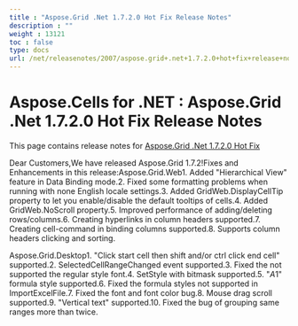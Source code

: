 ```yaml
---
title : "Aspose.Grid .Net 1.7.2.0 Hot Fix Release Notes" 
description : "" 
weight : 13121 
toc : false
type: docs
url: /net/releasenotes/2007/aspose.grid+.net+1.7.2.0+hot+fix+release+notes/
---
```


# Aspose.Cells for .NET : Aspose.Grid .Net 1.7.2.0 Hot Fix Release Notes


This page contains release notes for [Aspose.Grid .Net 1.7.2.0 Hot Fix](http://www.aspose.com/downloads/cells/net/new-releases/aspose.grid-.net-1.7.2.0-hot-fix/)

Dear Customers,We have released Aspose.Grid 1.7.2!Fixes and Enhancements in this release:Aspose.Grid.Web1. Added "Hierarchical View" feature in Data Binding mode.2. Fixed some formatting problems when running with none English locale settings.3. Added GridWeb.DisplayCellTip property to let you enable/disable the default tooltips of cells.4. Added GridWeb.NoScroll property.5. Improved performance of adding/deleting rows/columns.6. Creating hyperlinks in column headers supported.7. Creating cell-command in binding columns supported.8. Supports column headers clicking and sorting.

Aspose.Grid.Desktop1. "Click start cell then shift and/or ctrl click end cell" supported.2. SelectedCellRangeChanged event supported.3. Fixed the not supported the regular style font.4. SetStyle with bitmask supported.5. "$A$1" formula style supported.6. Fixed the formula styles not supported in ImportExcelFile.7. Fixed the font and font color bug.8. Mouse drag scroll supported.9. "Vertical text" supported.10. Fixed the bug of grouping same ranges more than twice.

